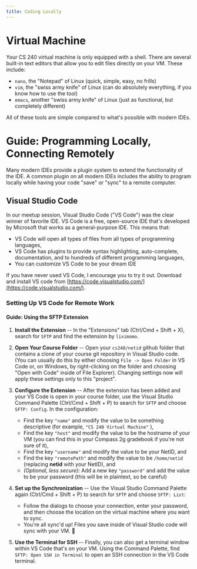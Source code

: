```yaml
---
title: Coding Locally
---
```


# Virtual Machine

Your CS 240 virtual machine is only equipped with a shell.  There are several built-in text editors that allow you to edit files directly on your VM.  These include:

- `nano`, the "Notepad" of Linux (quick, simple, easy, no frills)
- `vim`, the "swiss army knife" of Linux (can do absolutely everything, if you know how to use the tool)
- `emacs`, another "swiss army knife" of Linux (just as functional, but completely different)

All of these tools are simple compared to what's possible with modern IDEs.


# Guide: Programming Locally, Connecting Remotely

Many modern IDEs provide a plugin system to extend the functionality of the IDE.  A common plugin on all modern IDEs includes the ability to program locally while having your code "save" or "sync" to a remote computer.


## Visual Studio Code

In our meetup session, Visual Studio Code ("VS Code") was the clear winner of favorite IDE.  VS Code is a free, open-source IDE that's developed by Microsoft that works as a general-purpose IDE.  This means that:

- VS Code will open all types of files from all types of programming languages,
- VS Code has plugins to provide syntax highlighting, auto-complete, documentation, and to hundreds of different programming languages,
- You can customize VS Code to be your dream IDE

If you have never used VS Code, I encourage you to try it out.  Download and install VS code from [https://code.visualstudio.com/](https://code.visualstudio.com/).


### Setting Up VS Code for Remote Work

#### Guide: Using the SFTP Extension

1. **Install the Extension** -- In the "Extensions" tab (Ctrl/Cmd + Shift + X), search for `SFTP` and find the extension by `liximomo`.

2. **Open Your Course Folder** -- Open your `cs240/netid` github folder that contains a clone of your course git repository in Visual Studio code.  (You can usually do this by either choosing `File -> Open Folder` in VS Code or, on Windows, by right-clicking on the folder and choosing "Open with Code" inside of File Explorer).  Changing settings now will apply these settings only to this "project".

3. **Configure the Extension** -- After the extension has been added and your VS Code is open in your course folder, use the Visual Studio Command Palette (Ctrl/Cmd + Shift + P) to search for `SFTP` and choose `SFTP: Config`.  In the configuration:

    - Find the key `"name"` and modify the value to be something descriptive (for example, `"CS 240 Virtual Machine"` ),
    - Find the key `"host"` and modify the value to be the hostname of your VM (you can find this in your Compass 2g gradebook if you're not sure of it),
    - Find the key `"username"` and modify the value to be your NetID, and
    - Find the key `"remotePath"` and modify the value to be `/home/netid` (replacing **netid** with your NetID), and
    - *(Optional, less secure)*: Add a new key `"password"` and add the value to be your password (this will be in plaintext, so be careful)

4. **Set up the Synchronization** -- Use the Visual Studio Command Palette again (Ctrl/Cmd + Shift + P) to search for `SFTP` and choose `SFTP: List`:

    - Follow the dialogs to choose your connection, enter your password, and then choose the location on the virtual machine where you want to sync.
    - You're all sync'd up!  Files you save inside of Visual Studio code will sync with your VM. 🎉

5. **Use the Terminal for SSH** -- Finally, you can also get a terminal window within VS Code that's on your VM.  Using the Command Palette, find `SFTP: Open SSH in Terminal` to open an SSH connection in the VS Code terminal.
